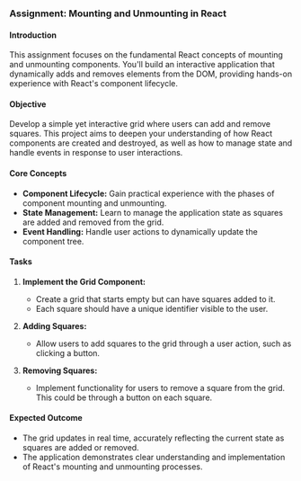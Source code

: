 ### Assignment: Mounting and Unmounting in React

#### Introduction

This assignment focuses on the fundamental React concepts of mounting and unmounting components. You'll build an interactive application that dynamically adds and removes elements from the DOM, providing hands-on experience with React's component lifecycle.

#### Objective

Develop a simple yet interactive grid where users can add and remove squares. This project aims to deepen your understanding of how React components are created and destroyed, as well as how to manage state and handle events in response to user interactions.

#### Core Concepts

- **Component Lifecycle:** Gain practical experience with the phases of component mounting and unmounting.
- **State Management:** Learn to manage the application state as squares are added and removed from the grid.
- **Event Handling:** Handle user actions to dynamically update the component tree.

#### Tasks

1. **Implement the Grid Component:**

   - Create a grid that starts empty but can have squares added to it.
   - Each square should have a unique identifier visible to the user.

2. **Adding Squares:**

   - Allow users to add squares to the grid through a user action, such as clicking a button.

3. **Removing Squares:**
   - Implement functionality for users to remove a square from the grid. This could be through a button on each square.

#### Expected Outcome

- The grid updates in real time, accurately reflecting the current state as squares are added or removed.
- The application demonstrates clear understanding and implementation of React's mounting and unmounting processes.
